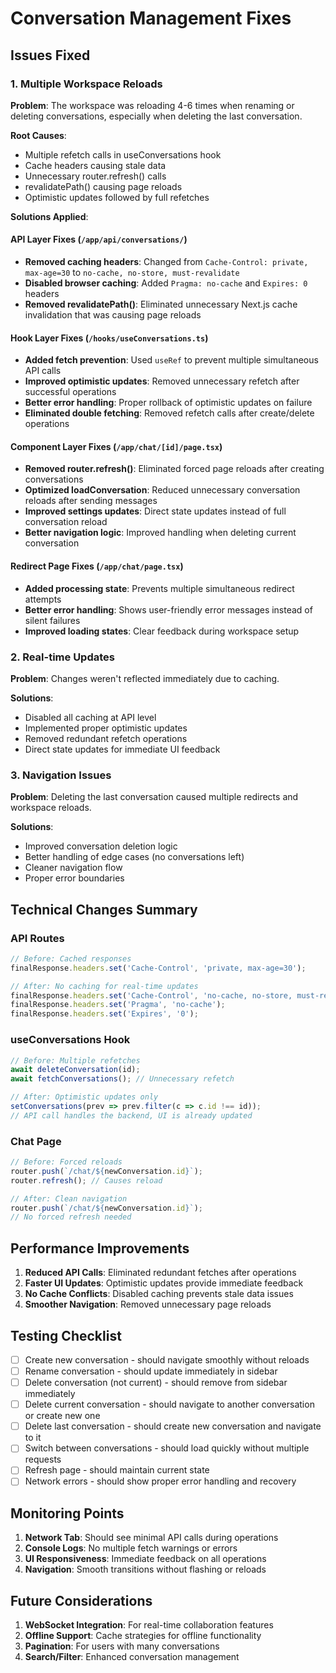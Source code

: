# Conversation Management Fixes

## Issues Fixed

### 1. Multiple Workspace Reloads
**Problem**: The workspace was reloading 4-6 times when renaming or deleting conversations, especially when deleting the last conversation.

**Root Causes**:
- Multiple refetch calls in useConversations hook
- Cache headers causing stale data
- Unnecessary router.refresh() calls
- revalidatePath() causing page reloads
- Optimistic updates followed by full refetches

**Solutions Applied**:

#### API Layer Fixes (`/app/api/conversations/`)
- **Removed caching headers**: Changed from `Cache-Control: private, max-age=30` to `no-cache, no-store, must-revalidate`
- **Disabled browser caching**: Added `Pragma: no-cache` and `Expires: 0` headers
- **Removed revalidatePath()**: Eliminated unnecessary Next.js cache invalidation that was causing page reloads

#### Hook Layer Fixes (`/hooks/useConversations.ts`)
- **Added fetch prevention**: Used `useRef` to prevent multiple simultaneous API calls
- **Improved optimistic updates**: Removed unnecessary refetch after successful operations
- **Better error handling**: Proper rollback of optimistic updates on failure
- **Eliminated double fetching**: Removed refetch calls after create/delete operations

#### Component Layer Fixes (`/app/chat/[id]/page.tsx`)
- **Removed router.refresh()**: Eliminated forced page reloads after creating conversations
- **Optimized loadConversation**: Reduced unnecessary conversation reloads after sending messages
- **Improved settings updates**: Direct state updates instead of full conversation reload
- **Better navigation logic**: Improved handling when deleting current conversation

#### Redirect Page Fixes (`/app/chat/page.tsx`)
- **Added processing state**: Prevents multiple simultaneous redirect attempts
- **Better error handling**: Shows user-friendly error messages instead of silent failures
- **Improved loading states**: Clear feedback during workspace setup

### 2. Real-time Updates
**Problem**: Changes weren't reflected immediately due to caching.

**Solutions**:
- Disabled all caching at API level
- Implemented proper optimistic updates
- Removed redundant refetch operations
- Direct state updates for immediate UI feedback

### 3. Navigation Issues
**Problem**: Deleting the last conversation caused multiple redirects and workspace reloads.

**Solutions**:
- Improved conversation deletion logic
- Better handling of edge cases (no conversations left)
- Cleaner navigation flow
- Proper error boundaries

## Technical Changes Summary

### API Routes
```typescript
// Before: Cached responses
finalResponse.headers.set('Cache-Control', 'private, max-age=30');

// After: No caching for real-time updates
finalResponse.headers.set('Cache-Control', 'no-cache, no-store, must-revalidate');
finalResponse.headers.set('Pragma', 'no-cache');
finalResponse.headers.set('Expires', '0');
```

### useConversations Hook
```typescript
// Before: Multiple refetches
await deleteConversation(id);
await fetchConversations(); // Unnecessary refetch

// After: Optimistic updates only
setConversations(prev => prev.filter(c => c.id !== id));
// API call handles the backend, UI is already updated
```

### Chat Page
```typescript
// Before: Forced reloads
router.push(`/chat/${newConversation.id}`);
router.refresh(); // Causes reload

// After: Clean navigation
router.push(`/chat/${newConversation.id}`);
// No forced refresh needed
```

## Performance Improvements

1. **Reduced API Calls**: Eliminated redundant fetches after operations
2. **Faster UI Updates**: Optimistic updates provide immediate feedback
3. **No Cache Conflicts**: Disabled caching prevents stale data issues
4. **Smoother Navigation**: Removed unnecessary page reloads

## Testing Checklist

- [ ] Create new conversation - should navigate smoothly without reloads
- [ ] Rename conversation - should update immediately in sidebar
- [ ] Delete conversation (not current) - should remove from sidebar immediately
- [ ] Delete current conversation - should navigate to another conversation or create new one
- [ ] Delete last conversation - should create new conversation and navigate to it
- [ ] Switch between conversations - should load quickly without multiple requests
- [ ] Refresh page - should maintain current state
- [ ] Network errors - should show proper error handling and recovery

## Monitoring Points

1. **Network Tab**: Should see minimal API calls during operations
2. **Console Logs**: No multiple fetch warnings or errors
3. **UI Responsiveness**: Immediate feedback on all operations
4. **Navigation**: Smooth transitions without flashing or reloads

## Future Considerations

1. **WebSocket Integration**: For real-time collaboration features
2. **Offline Support**: Cache strategies for offline functionality
3. **Pagination**: For users with many conversations
4. **Search/Filter**: Enhanced conversation management
